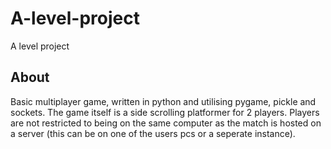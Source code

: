 # A-level-project
A level project

## About
Basic multiplayer game, written in python and utilising pygame, pickle and sockets.
The game itself is a side scrolling platformer for 2 players.
Players are not restricted to being on the same computer as the match is hosted on a server (this can be on one of the users pcs or a seperate instance).
